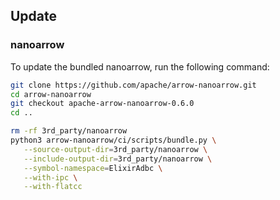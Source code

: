 ## Update

### nanoarrow

To update the bundled nanoarrow, run the following command:

```bash
git clone https://github.com/apache/arrow-nanoarrow.git
cd arrow-nanoarrow
git checkout apache-arrow-nanoarrow-0.6.0
cd ..

rm -rf 3rd_party/nanoarrow
python3 arrow-nanoarrow/ci/scripts/bundle.py \
   --source-output-dir=3rd_party/nanoarrow \
   --include-output-dir=3rd_party/nanoarrow \
   --symbol-namespace=ElixirAdbc \
   --with-ipc \
   --with-flatcc
```
